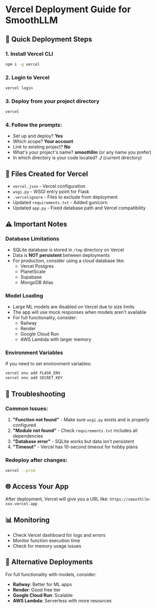 # Vercel Deployment Guide for SmoothLLM

## 🚀 Quick Deployment Steps

### 1. Install Vercel CLI
```bash
npm i -g vercel
```

### 2. Login to Vercel
```bash
vercel login
```

### 3. Deploy from your project directory
```bash
vercel
```

### 4. Follow the prompts:
- Set up and deploy? **Yes**
- Which scope? **Your account**
- Link to existing project? **No**
- What's your project's name? **smoothllm** (or any name you prefer)
- In which directory is your code located? **./** (current directory)

## 📁 Files Created for Vercel

- `vercel.json` - Vercel configuration
- `wsgi.py` - WSGI entry point for Flask
- `.vercelignore` - Files to exclude from deployment
- Updated `requirements.txt` - Added gunicorn
- Updated `app.py` - Fixed database path and Vercel compatibility

## ⚠️ Important Notes

### Database Limitations
- SQLite database is stored in `/tmp` directory on Vercel
- Data is **NOT persistent** between deployments
- For production, consider using a cloud database like:
  - Vercel Postgres
  - PlanetScale
  - Supabase
  - MongoDB Atlas

### Model Loading
- Large ML models are disabled on Vercel due to size limits
- The app will use mock responses when models aren't available
- For full functionality, consider:
  - Railway
  - Render
  - Google Cloud Run
  - AWS Lambda with larger memory

### Environment Variables
If you need to set environment variables:
```bash
vercel env add FLASK_ENV
vercel env add SECRET_KEY
```

## 🔧 Troubleshooting

### Common Issues:
1. **"Function not found"** - Make sure `wsgi.py` exists and is properly configured
2. **"Module not found"** - Check `requirements.txt` includes all dependencies
3. **"Database error"** - SQLite works but data isn't persistent
4. **"Timeout"** - Vercel has 10-second timeout for hobby plans

### Redeploy after changes:
```bash
vercel --prod
```

## 🌐 Access Your App
After deployment, Vercel will give you a URL like:
`https://smoothllm-xxx.vercel.app`

## 📊 Monitoring
- Check Vercel dashboard for logs and errors
- Monitor function execution time
- Check for memory usage issues

## 🔄 Alternative Deployments
For full functionality with models, consider:
- **Railway**: Better for ML apps
- **Render**: Good free tier
- **Google Cloud Run**: Scalable
- **AWS Lambda**: Serverless with more resources
